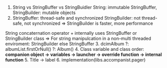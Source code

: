 1. String vs StringBuffer vs StringBuidler
String: immutable
StringBuffer, StringBuilder: mutable objects
2. StringBuffer: thread-safe and synchronized
StringBuilder: not thread-safe, not synchronized
=> StringBuilder is faster, more performance

String concaternation operator + internally uses StringBuffer or StringBuilder class
=> For string manipulcation in a non-multi threaded enviroment: StringBuilder else StringBuffer
3. dcimAlbum ?: albumList.firstOrNull() ?: Album()
4. Class variable and class order:
**companion object -> variables -> launcher -> override function -> internal function**
5. Title -> label
6. implementation(libs.accompanist.pager)
